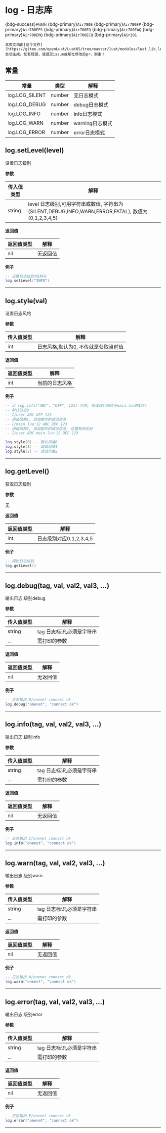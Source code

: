 # log - 日志库

{bdg-success}`已适配` {bdg-primary}`Air780E` {bdg-primary}`Air780EP` {bdg-primary}`Air780EPS` {bdg-primary}`Air780EQ` {bdg-primary}`Air700EAQ` {bdg-primary}`Air700EMQ` {bdg-primary}`Air700ECQ` {bdg-primary}`Air201`

```{note}
本页文档由[这个文件](https://gitee.com/openLuat/LuatOS/tree/master/luat/modules/luat_lib_log.c)自动生成。如有错误，请提交issue或帮忙修改后pr，谢谢！
```


## 常量

|常量|类型|解释|
|-|-|-|
|log.LOG_SILENT|number|无日志模式|
|log.LOG_DEBUG|number|debug日志模式|
|log.LOG_INFO|number|info日志模式|
|log.LOG_WARN|number|warning日志模式|
|log.LOG_ERROR|number|error日志模式|


## log.setLevel(level)



设置日志级别

**参数**

|传入值类型|解释|
|-|-|
|string|level 日志级别,可用字符串或数值, 字符串为(SILENT,DEBUG,INFO,WARN,ERROR,FATAL), 数值为(0,1,2,3,4,5)|

**返回值**

|返回值类型|解释|
|-|-|
|nil|无返回值|

**例子**

```lua
-- 设置日志级别为INFO
log.setLevel("INFO")

```

---

## log.style(val)



设置日志风格

**参数**

|传入值类型|解释|
|-|-|
|int|日志风格,默认为0, 不传就是获取当前值|

**返回值**

|返回值类型|解释|
|-|-|
|int|当前的日志风格|

**例子**

```lua
-- 以 log.info("ABC", "DEF", 123) 为例, 假设该代码位于main.lua的12行
-- 默认日志0
-- I/user.ABC DEF 123
-- 调试风格1, 添加额外的调试信息
-- I/main.lua:12 ABC DEF 123
-- 调试风格2, 添加额外的调试信息, 位置有所区别
-- I/user.ABC main.lua:12 DEF 123

log.style(0) -- 默认风格0
log.style(1) -- 调试风格1
log.style(2) -- 调试风格2

```

---

## log.getLevel()



获取日志级别

**参数**

无

**返回值**

|返回值类型|解释|
|-|-|
|int|日志级别对应0,1,2,3,4,5|

**例子**

```lua
-- 得到日志级别
log.getLevel()

```

---

## log.debug(tag, val, val2, val3, ...)



输出日志,级别debug

**参数**

|传入值类型|解释|
|-|-|
|string|tag         日志标识,必须是字符串|
|...|需打印的参数|

**返回值**

|返回值类型|解释|
|-|-|
|nil|无返回值|

**例子**

```lua
-- 日志输出 D/onenet connect ok
log.debug("onenet", "connect ok")

```

---

## log.info(tag, val, val2, val3, ...)



输出日志,级别info

**参数**

|传入值类型|解释|
|-|-|
|string|tag         日志标识,必须是字符串|
|...|需打印的参数|

**返回值**

|返回值类型|解释|
|-|-|
|nil|无返回值|

**例子**

```lua
-- 日志输出 I/onenet connect ok
log.info("onenet", "connect ok")

```

---

## log.warn(tag, val, val2, val3, ...)



输出日志,级别warn

**参数**

|传入值类型|解释|
|-|-|
|string|tag         日志标识,必须是字符串|
|...|需打印的参数|

**返回值**

|返回值类型|解释|
|-|-|
|nil|无返回值|

**例子**

```lua
-- 日志输出 W/onenet connect ok
log.warn("onenet", "connect ok")

```

---

## log.error(tag, val, val2, val3, ...)



输出日志,级别error

**参数**

|传入值类型|解释|
|-|-|
|string|tag         日志标识,必须是字符串|
|...|需打印的参数|

**返回值**

|返回值类型|解释|
|-|-|
|nil|无返回值|

**例子**

```lua
-- 日志输出 E/onenet connect ok
log.error("onenet", "connect ok")

```

---

